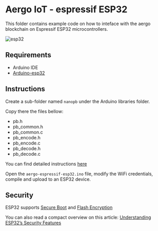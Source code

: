 # Aergo IoT - espressif ESP32

This folder contains example code on how to inteface with the aergo
blockchain on Espressif ESP32 microcontrollers.

![esp32](https://user-images.githubusercontent.com/7624275/62760004-4bea1b00-ba59-11e9-85c0-b7075b506254.jpg)

## Requirements

* Arduino IDE
* [Arduino-esp32](https://github.com/espressif/arduino-esp32)

## Instructions

Create a sub-folder named `nanopb` under the Arduino libraries folder.

Copy there the files bellow:

* pb.h
* pb_common.h
* pb_common.c
* pb_encode.h
* pb_encode.c
* pb_decode.h
* pb_decode.c

You can find detailed instructions [here](https://techtutorialsx.com/2018/10/19/esp32-esp8266-arduino-protocol-buffers/)

Open the `aergo-espressif-esp32.ino` file, modify the WiFi credentials,
compile and upload to an ESP32 device.

## Security

ESP32 supports [Secure Boot](https://docs.espressif.com/projects/esp-idf/en/latest/security/secure-boot.html)
and [Flash Encryption](https://docs.espressif.com/projects/esp-idf/en/latest/security/flash-encryption.html)

You can also read a compact overview on this article: [Understanding ESP32’s Security Features](https://medium.com/the-esp-journal/understanding-esp32s-security-features-14483e465724)
